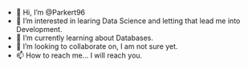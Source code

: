 - 👋 Hi, I’m @Parkert96
- 👀 I’m interested in learing Data Science and letting that lead me into Development.
- 🌱 I’m currently learning about Databases.
- 💞️ I’m looking to collaborate on, I am not sure yet.
- 📫 How to reach me... I will reach you.

<!---
Parkert96/Parkert96 is a ✨ special ✨ repository because its `README.md` (this file) appears on your GitHub profile.
You can click the Preview link to take a look at your changes.
--->
